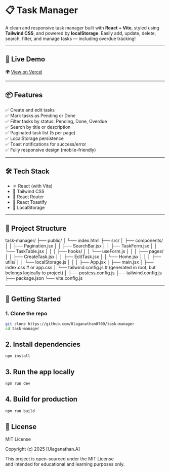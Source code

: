 # 📋 Task Manager

A clean and responsive task manager built with **React + Vite**, styled using **Tailwind CSS**, and powered by **localStorage**. Easily add, update, delete, search, filter, and manage tasks — including overdue tracking!

---

## 🔗 Live Demo

🌍 [View on Vercel](https://task-manager-tawny-rho.vercel.app/)

---

## 📦 Features

✅ Create and edit tasks  
✅ Mark tasks as Pending or Done  
✅ Filter tasks by status: Pending, Done, Overdue  
✅ Search by title or description  
✅ Paginated task list (5 per page)  
✅ LocalStorage persistence  
✅ Toast notifications for success/error  
✅ Fully responsive design (mobile-friendly)

---

## 🛠 Tech Stack

- ⚛️ React (with Vite)
- 🎨 Tailwind CSS
- 🔄 React Router
- 🔔 React Toastify
- 💾 LocalStorage

---

## 📂 Project Structure

task-manager/
├── public/
│   └── index.html
├── src/
│   ├── components/
│   │   ├── Pagination.jsx
│   │   ├── SearchBar.jsx
│   │   ├── TaskForm.jsx
│   │   └── TaskTable.jsx
│   │
│   ├── hooks/
│   │   └── useForm.js 
│   │
│   ├── pages/
│   │   ├── CreateTask.jsx
│   │   ├── EditTask.jsx
│   │   └── Home.jsx
│   │
│   ├── utils/
│   │   └── localStorage.js
│   │
│   ├── App.jsx
│   ├── main.jsx
│   ├── index.css           # or app.css
│   └── tailwind.config.js  # (generated in root, but belongs logically to project)
│
├── postcss.config.js
├── tailwind.config.js
├── package.json
└── vite.config.js


---

## 🚀 Getting Started

### 1. Clone the repo

```bash
git clone https://github.com/Ulaganathan0709/task-manager
cd task-manager
```

## 2. Install dependencies

```bash
npm install
```
## 3. Run the app locally

```bash
npm run dev
```

## 4. Build for production

```bash
npm run build
```

## 📄 License

MIT License

Copyright (c) 2025 [Ulaganathan.A]

This project is open-sourced under the MIT License  
and intended for educational and learning purposes only.

